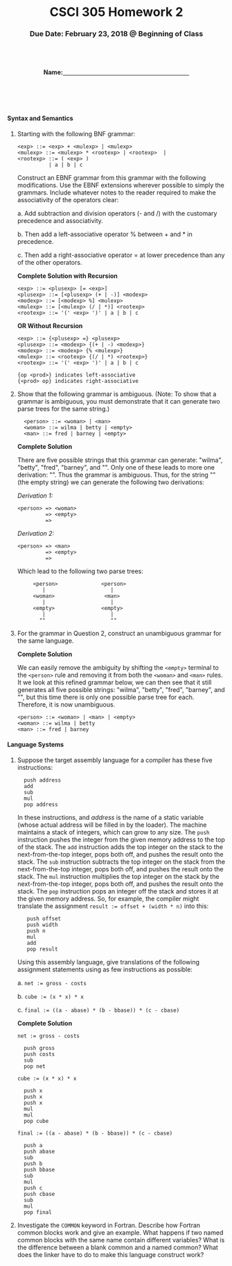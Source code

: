 <center>

<h1>CSCI 305 Homework 2</h1>

<h3>Due Date: February 23, 2018 @ Beginning of Class</h3>
<br />
<br />

<h4>Name:<u>&nbsp;&nbsp;&nbsp;&nbsp;&nbsp;&nbsp;&nbsp;&nbsp;&nbsp;&nbsp;
&nbsp;&nbsp;&nbsp;&nbsp;&nbsp;&nbsp;&nbsp;&nbsp;&nbsp;&nbsp;&nbsp;&nbsp;
&nbsp;&nbsp;&nbsp;&nbsp;&nbsp;&nbsp;&nbsp;&nbsp;&nbsp;&nbsp;&nbsp;&nbsp;
&nbsp;&nbsp;&nbsp;&nbsp;&nbsp;&nbsp;&nbsp;&nbsp;&nbsp;&nbsp;&nbsp;&nbsp;
&nbsp;&nbsp;&nbsp;&nbsp;&nbsp;&nbsp;&nbsp;&nbsp;&nbsp;&nbsp;&nbsp;&nbsp;
&nbsp;&nbsp;&nbsp;&nbsp;&nbsp;&nbsp;&nbsp;&nbsp;&nbsp;&nbsp;&nbsp;&nbsp;
&nbsp;&nbsp;&nbsp;&nbsp;&nbsp;&nbsp;&nbsp;&nbsp;&nbsp;&nbsp;&nbsp;&nbsp;</u></h4>

</center>
<br />
<br />
<br />

#### Syntax and Semantics
1. Starting with the following BNF grammar:
   ```
   <exp> ::= <exp> + <mulexp> | <mulexp>
   <mulexp> ::= <mulexp> * <rootexp> | <rootexp>  |
   <rootexp> ::= ( <exp> )
             | a | b | c
   ```

   Construct an EBNF grammar from this grammar with the following modifications. Use the EBNF extensions wherever possible to simply the grammars. Include whatever notes to the reader required to make the associativity of the operators clear:

   a. Add subtraction and division operators (- and /) with the customary precedence and associativity.

   b. Then add a left-associative operator % between + and * in precedence.

   c. Then add a right-associative operator = at lower precedence than any of the other operators.

   **Complete Solution with Recursion**
   ```
   <exp> ::= <plusexp> [= <exp>]
   <plusexp> ::= [<plusexp> (+ | -)] <modexp>
   <modexp> ::= [<modexp> %] <mulexp>
   <mulexp> ::= [<mulexp> (/ | *)] <rootexp>
   <rootexp> ::= '(' <exp> ')' | a | b | c
   ```

   **OR Without Recursion**

   ```
   <exp> ::= {<plusexp> =} <plusexp>
   <plusexp> ::= <modexp> {(+ | -) <modexp>}
   <modexp> ::= <modexp> {% <mulexp>}
   <mulexp> ::= <rootexp> {(/ | *) <rootexp>}
   <rootexp> ::= '(' <exp> ')' | a | b | c

   {op <prod>} indicates left-associative
   {<prod> op} indicates right-associative
   ```

2. Show that the following grammar is ambiguous. (Note: To show that a grammar is ambiguous, you must demonstrate that it can generate two parse trees for the same string.)

   ```
     <person> ::= <woman> | <man>
     <woman> ::= wilma | betty | <empty>
     <man> ::= fred | barney | <empty>
   ```

   **Complete Solution**

   There are five possible strings that this grammar can generate: "wilma", "betty", "fred", "barney", and "". Only one of these leads to more one derivation: "". Thus the grammar is ambiguous. Thus, for the string "" (the empty string) we can generate the following two derivations:

   *Derivation 1:*
   ```
   <person> => <woman>
            => <empty>
            =>
   ```

   *Derivation 2:*
   ```
   <person> => <man>
            => <empty>
            =>
   ```

   Which lead to the following two parse trees:

   ```
        <person>              <person>
           |                     |
        <woman>                <man>
           |                     |
        <empty>               <empty>
           |                     |
          ""                     ""
   ```

3. For the grammar in Question 2, construct an unambiguous grammar for the same language.

   **Complete Solution**

   We can easily remove the ambiguity by shifting the `<empty>` terminal to the `<person>` rule and removing it from both the `<woman>` and `<man>` rules. It we look at this refined grammar below, we can then see that it still generates all five possible strings: "wilma", "betty", "fred", "barney", and "", but this time there is only one possible parse tree for each. Therefore, it is now unambiguous.
   ```
   <person> ::= <woman> | <man> | <empty>
   <woman> ::= wilma | betty
   <man> ::= fred | barney
   ```

#### Language Systems
1. Suppose the target assembly language for a compiler has these five instructions:

   ```
     push address
     add
     sub
     mul
     pop address
   ```

   In these instructions, and *address* is the name of a static variable (whose actual address will be filled in by the loader). The machine maintains a stack of integers, which can grow to any size. The `push` instruction pushes the integer from the given memory address to the top of the stack. The `add` instruction adds the top integer on the stack to the next-from-the-top integer, pops both off, and pushes the result onto the stack. The `sub` instruction subtracts the top integer on the stack from the next-from-the-top integer, pops both off, and pushes the result onto the stack. The `mul` instruction multiplies the top integer on the stack by the next-from-the-top integer, pops both off, and pushes the result onto the stack. The `pop` instruction pops an integer off the stack and stores it at the given memory address. So, for example, the compiler might translate the assignment `result := offset + (width * n)` into this:

   ```
      push offset
      push width
      push n
      mul
      add
      pop result
   ```

   Using this assembly language, give translations of the following assignment statements using as few instructions as possible:

   a. `net := gross - costs`

   b. `cube := (x * x) * x`

   c. `final := ((a - abase) * (b - bbase)) * (c - cbase)`


   **Complete Solution**

   `net := gross - costs`
   ```
     push gross
     push costs
     sub
     pop net
   ```

   `cube := (x * x) * x`
   ```
     push x
     push x
     push x
     mul
     mul
     pop cube
   ```

   `final := ((a - abase) * (b - bbase)) * (c - cbase)`
   ```
     push a
     push abase
     sub
     push b
     push bbase
     sub
     mul
     push c
     push cbase
     sub
     mul
     pop final
   ```

2. Investigate the `COMMON` keyword in Fortran. Describe how Fortran common blocks work and give an example. What happens if two named common blocks with the same name contain different variables? What is the difference between a blank common and a named common? What does the linker have to do to make this language construct work?
